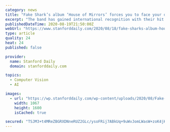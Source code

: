```yaml
---
category: news
title: "Fake Shark’s album ‘House of Mirrors’ forces you to face your demons"
excerpt: "The band has gained international recognition with their hit single “Cheap Thrill ... stuck in a house where everywhere you look is a mirror, so you’re forced to face your demons.” Several songs came together quickly, and Kevvy was excited."
publishedDateTime: 2020-08-19T21:50:00Z
webUrl: "https://www.stanforddaily.com/2020/08/18/fake-sharks-album-house-of-mirrors-forces-you-to-face-your-demons/"
type: article
quality: 24
heat: 24
published: false

provider:
  name: Stanford Daily
  domain: stanforddaily.com

topics:
  - Computer Vision
  - AI

images:
  - url: "https://wp.stanforddaily.com/wp-content/uploads/2020/08/Fake-Shark.jpg"
    width: 1067
    height: 1600
    isCached: true

secured: "TSJM3+t4MReZBGRXDNneRUZ2GLc/ysoFRij7ABkUq+9uWvJomLWasW+zoK4jKFdzNnef1NFwbmgjHl2D67eSmwyQmBsawgDEV/mcLXtly2At9IyY9TJXm6+y15uhdFgUeHjem/xZkjh6bahweVz0Y9JbZ2Cqhy9VRUxeUh0E3t6YYp3ckxRrg4mUgYs7JHCsb3MFyS+ekjon2GlzEXh7k+k1NZXEpcQXyTceHNoYWFpDnLT5cM4bxEiGO9YTmkK9VVXyD9DvVGo9R+OoIFraXhcks6SkD4dQ/Eg/A9tLgMPY3W9rRzzJmDW6GMiZ8p1SLcEgktKT5d6Cj5EBqgjSFQ==;jTTShkZxkJPhY55TByAPsA=="
---
```


